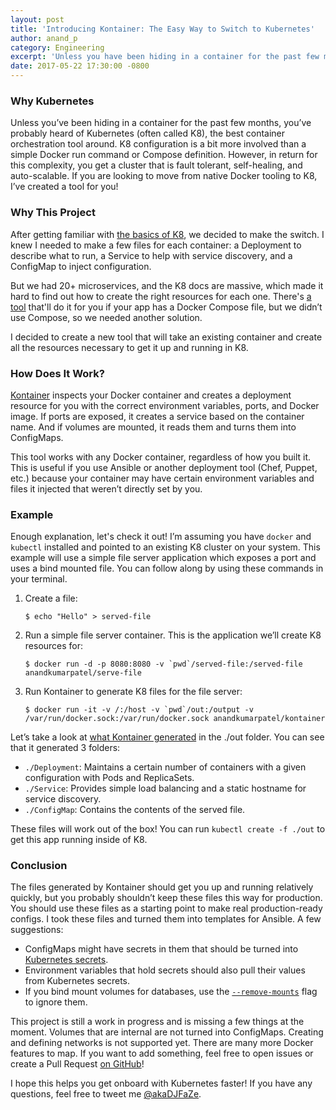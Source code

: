 ```yaml
---
layout: post
title: 'Introducing Kontainer: The Easy Way to Switch to Kubernetes'
author: anand_p
category: Engineering
excerpt: 'Unless you have been hiding in a container for the past few months, you’ve probably heard of Kubernetes (often called K8), the best container orchestration tool around. K8 configuration is a bit more involved than a simple Docker run command or Compose definition. However, in return for this complexity, you get a cluster that is fault tolerant, self-healing, and auto-scalable. If you are looking to move from native Docker tooling to K8, I’ve created a tool for you!'
date: 2017-05-22 17:30:00 -0800
---
```


### Why Kubernetes

Unless you’ve been hiding in a container for the past few months, you’ve probably heard of Kubernetes (often called K8), the best container orchestration tool around. K8 configuration is a bit more involved than a simple Docker run command or Compose definition. However, in return for this complexity, you get a cluster that is fault tolerant, self-healing, and auto-scalable. If you are looking to move from native Docker tooling to K8, I’ve created a tool for you!

### Why This Project

After getting familiar with [the basics of K8](https://runnable.com/blog/kubernetes-how-do-i-do-that), we decided to make the switch. I knew I needed to make a few files for each container: a Deployment to describe what to run, a Service to help with service discovery, and a ConfigMap to inject configuration.

But we had 20+ microservices, and the K8 docs are massive, which made it hard to find out how to create the right resources for each one. There's [a tool](http://kompose.io/) that'll do it for you if your app has a Docker Compose file, but we didn’t use Compose, so we needed another solution.

I decided to create a new tool that will take an existing container and create all the resources necessary to get it up and running in K8.

### How Does It Work?

[Kontainer](https://github.com/anandkumarpatel/kontainer) inspects your Docker container and creates a deployment resource for you with the correct environment variables, ports, and Docker image. If ports are exposed, it creates a service based on the container name. And if volumes are mounted, it reads them and turns them into ConfigMaps.

This tool works with any Docker container, regardless of how you built it. This is useful if you use Ansible or another deployment tool (Chef, Puppet, etc.) because your container may have certain environment variables and files it injected that weren’t directly set by you.

### Example

Enough explanation, let's check it out! I’m assuming you have `docker` and `kubectl` installed and pointed to an existing K8 cluster on your system. This example will use a simple file server application which exposes a port and uses a bind mounted file. You can follow along by using these commands in your terminal.

1. Create a file:
    ```shell
    $ echo "Hello" > served-file
    ```

2. Run a simple file server container. This is the application we’ll create K8 resources for:
    ```shell
    $ docker run -d -p 8080:8080 -v `pwd`/served-file:/served-file anandkumarpatel/serve-file
    ```

3. Run Kontainer to generate K8 files for the file server:
    ```shell
    $ docker run -it -v /:/host -v `pwd`/out:/output -v /var/run/docker.sock:/var/run/docker.sock anandkumarpatel/kontainer
    ```

Let’s take a look at [what Kontainer generated](https://gist.github.com/anandkumarpatel/90f95c3e29f5db5d5f367160d454db0d) in the ./out folder. You can see that it generated 3 folders:

- `./Deployment`: Maintains a certain number of containers with a given configuration with Pods and ReplicaSets.
- `./Service`: Provides simple load balancing and a static hostname for service discovery.
- `./ConfigMap`: Contains the contents of the served file.

These files will work out of the box! You can run `kubectl create -f ./out` to get this app running inside of K8.

### Conclusion

The files generated by Kontainer should get you up and running relatively quickly, but you probably shouldn’t keep these files this way for production. You should use these files as a starting point to make real production-ready configs. I took these files and turned them into templates for Ansible. A few suggestions:

- ConfigMaps might have secrets in them that should be turned into [Kubernetes secrets](https://kubernetes.io/docs/concepts/configuration/secret/).
- Environment variables that hold secrets should also pull their values from Kubernetes secrets.
- If you bind mount volumes for databases, use the [`--remove-mounts`](https://github.com/anandkumarpatel/kontainer#flags) flag to ignore them.

This project is still a work in progress and is missing a few things at the moment. Volumes that are internal are not turned into ConfigMaps. Creating and defining networks is not supported yet. There are many more Docker features to map. If you want to add something, feel free to open issues or create a Pull Request [on GitHub](https://github.com/anandkumarpatel/kontainer)!

I hope this helps you get onboard with Kubernetes faster! If you have any questions, feel free to tweet me [@akaDJFaZe](https://twitter.com/akaDJFaZe).
